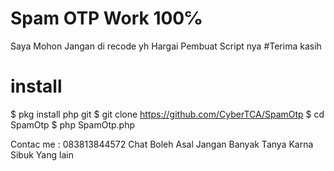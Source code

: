 
# Spam OTP Work 100℅

Saya Mohon Jangan di recode yh Hargai Pembuat Script nya
#Terima kasih

# install
$ pkg install php git
$ git clone https://github.com/CyberTCA/SpamOtp
$ cd SpamOtp
$ php SpamOtp.php

Contac me : 083813844572
Chat Boleh Asal Jangan Banyak Tanya Karna Sibuk Yang lain

